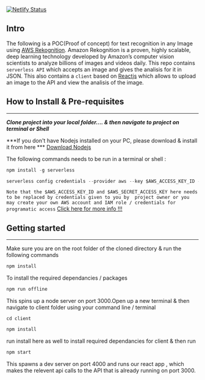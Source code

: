 
[![Netlify Status](https://api.netlify.com/api/v1/badges/a99a4970-9140-40b2-a0c2-7ee097caf787/deploy-status)](https://app.netlify.com/sites/nostalgic-snyder-efbbfc/deploys) 
## Intro

The following is a POC(Proof of concept) for text recognition in any Image using [AWS Rekognition](https://aws.amazon.com/rekognition/). Amazon Rekognition is a proven, highly scalable, deep learning technology developed by Amazon’s computer vision scientists to analyze billions of images and videos daily. This repo contains ```serverless API``` which accepts an image and gives the analisis for it in JSON. This also contains a ```client``` based on [Reactjs](http://reactjs.org) which allows to upload an image to the API and view the analisis of the image.


## How to Install & Pre-requisites
____
***Clone project into your local folder.... & then navigate to project on terminal or Shell***

***If you don't have Nodejs installed on your PC, please download & install it from here *** [Download Nodejs](https://nodejs.org/en/download/)  

The following commands needs to be run in a terminal or shell :

```javascript 
npm install -g serverless 

serverless config credentials --provider aws --key $AWS_ACCESS_KEY_ID --secret $AWS_SECRET_ACCESS_KEY
```
``` Note that the $AWS_ACCESS_KEY_ID and $AWS_SECRET_ACCESS_KEY here needs to be replaced by credentials given to you by  project owner or you may create your own AWS account and IAM role / credentials for programatic access ```
[Click here for more info !!!](https://serverless.com/framework/docs/providers/aws/guide/credentials/) 

## Getting started
_____
Make sure you are on the root folder of the cloned directory & run the following commands

```javascript
npm install
```
To install the required dependancies / packages

``` javascript
npm run offline
```
This spins up a node server on port 3000.Open up a new terminal & then navigate to client folder using your command line / terminal

```cd client```

```javascript
npm install
```
run install here as well to install required dependancies for client & then run

```javascript
npm start
```

This spawns a dev server on port 4000 and runs our react app , which makes the relevent api calls to the API that is already running on port 3000.





